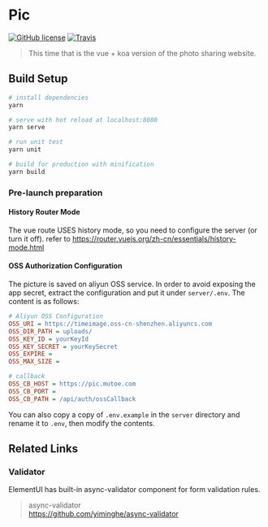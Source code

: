 # Pic


[![GitHub license](https://img.shields.io/github/license/mutoe/pic.svg?style=flat-square)](https://github.com/mutoe/pic/blob/master/LICENSE)
[![Travis](https://img.shields.io/travis/mutoe/pic.svg?style=flat-square)](https://www.travis-ci.org/mutoe/pic)

> This time that is the vue + koa version of the photo sharing website.

## Build Setup

``` bash
# install dependencies
yarn

# serve with hot reload at localhost:8080
yarn serve

# run unit test
yarn unit

# build for production with minification
yarn build
```

### Pre-launch preparation

#### History Router Mode

The vue route USES history mode, so you need to configure the server (or turn it off).
refer to https://router.vuejs.org/zh-cn/essentials/history-mode.html

#### OSS Authorization Configuration

The picture is saved on aliyun OSS service.
In order to avoid exposing the app secret, extract the configuration and put it under `server/.env`.
The content is as follows:

``` ini
# Aliyun OSS Configuration
OSS_URI = https://timeimage.oss-cn-shenzhen.aliyuncs.com
OSS_DIR_PATH = uploads/
OSS_KEY_ID = yourKeyId
OSS_KEY_SECRET = yourKeySecret
OSS_EXPIRE =
OSS_MAX_SIZE =

# callback
OSS_CB_HOST = https://pic.mutoe.com
OSS_CB_PORT =
OSS_CB_PATH = /api/auth/ossCallback
```

You can also copy a copy of `.env.example` in the `server` directory 
and rename it to `.env`, then modify the contents.

## Related Links

### Validator

ElementUI has built-in async-validator component for form validation rules.

> async-validator  
https://github.com/yiminghe/async-validator
